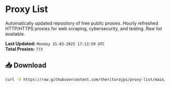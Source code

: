 # Proxy List

Automatically updated repository of free public proxies. Hourly refreshed HTTP/HTTPS proxies for web scraping, cybersecurity, and testing. Raw list available.

**Last Updated:** `Monday 31-03-2025 17:13:59 UTC`  
**Total Proxies:** `773`

## 📥 Download
```bash
curl -O https://raw.githubusercontent.com/theriturajps/proxy-list/main/proxies.txt
